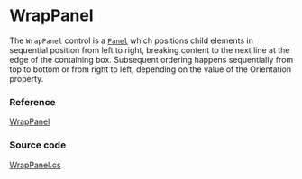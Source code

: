 # WrapPanel

The `WrapPanel` control is a [`Panel`](https://docs.avaloniaui.net/docs/controls/panel) which positions child elements in sequential position from left to right, breaking content to the next line at the edge of the containing box. Subsequent ordering happens sequentially from top to bottom or from right to left, depending on the value of the Orientation property.

### Reference <a id="reference"></a>

[WrapPanel](http://reference.avaloniaui.net/api/Avalonia.Controls/WrapPanel/)

### Source code <a id="source-code"></a>

[WrapPanel.cs](https://github.com/AvaloniaUI/Avalonia/blob/master/src/Avalonia.Controls/WrapPanel.cs)

